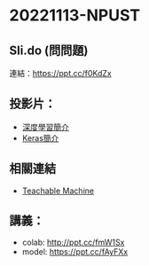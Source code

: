 # 20221113-NPUST

## Sli.do (問問題)

連結：https://ppt.cc/f0KdZx

## 投影片：

* [深度學習簡介](https://ppt.cc/fJTKax)
* [Keras簡介](https:/ppt.cc/fQlLqx)

## 相關連結

* [Teachable Machine](https://teachablemachine.withgoogle.com/)

## 講義：

* colab: http://ppt.cc/fmW1Sx
* model: https://ppt.cc/fAyFXx

